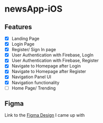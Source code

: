 # newsApp-iOS

## Features
- [x] Landing Page
- [x] Login Page
- [x] Register/ Sign In page
- [x] User Authentication with Firebase, LogIn
- [x] User Authentication with Firebase, Register
- [x] Navigate to Homepage after Login
- [x] Navigate to Homepage after Register
- [x] Navigation Panel UI
- [x] Navigation functionality
- [ ] Home Page/ Trending

## Figma
Link to the [Figma Design](https://www.figma.com/file/NC3QGx7uyMbJMvhzhRgGys/News-iOS-app?node-id=0%3A1) I came up with
